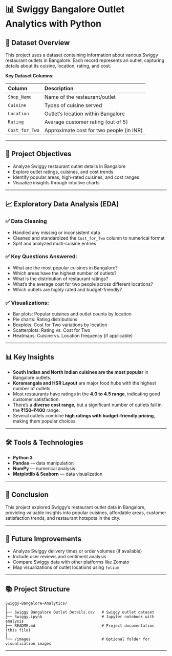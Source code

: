 
# 📊 Swiggy Bangalore Outlet Analytics with Python

## 📁 Dataset Overview

This project uses a dataset containing information about various Swiggy restaurant outlets in Bangalore. Each record represents an outlet, capturing details about its cuisine, location, rating, and cost.

**Key Dataset Columns:**

| Column          | Description                                   |
|:----------------|:-----------------------------------------------|
| `Shop_Name`       | Name of the restaurant/outlet                  |
| `Cuisine`         | Types of cuisine served                        |
| `Location`        | Outlet’s location within Bangalore             |
| `Rating`          | Average customer rating (out of 5)             |
| `Cost_for_Two`    | Approximate cost for two people (in INR)        |

---

## 🎯 Project Objectives

- Analyze Swiggy restaurant outlet details in Bangalore  
- Explore outlet ratings, cuisines, and cost trends  
- Identify popular areas, high-rated cuisines, and cost ranges  
- Visualize insights through intuitive charts  

---

## 📈 Exploratory Data Analysis (EDA)

### ✅ Data Cleaning
- Handled any missing or inconsistent data  
- Cleaned and standardized the `Cost_for_Two` column to numerical format  
- Split and analyzed multi-cuisine entries  

### ✅ Key Questions Answered:
- What are the most popular cuisines in Bangalore?
- Which areas have the highest number of outlets?
- What is the distribution of restaurant ratings?
- What’s the average cost for two people across different locations?
- Which outlets are highly rated and budget-friendly?

### ✅ Visualizations:
- Bar plots: Popular cuisines and outlet counts by location  
- Pie charts: Rating distributions  
- Boxplots: Cost for Two variations by location  
- Scatterplots: Rating vs. Cost for Two  
- Heatmaps: Cuisine vs. Location frequency (if applicable)  

---

## 📊 Key Insights

- **South Indian and North Indian cuisines are the most popular** in Bangalore outlets.
- **Koramangala and HSR Layout** are major food hubs with the highest number of outlets.
- Most restaurants have ratings in the **4.0 to 4.5 range**, indicating good customer satisfaction.
- There’s a **diverse cost range**, but a significant number of outlets fall in the **₹150–₹400** range.
- Several outlets combine **high ratings with budget-friendly pricing**, making them popular choices.

---

## 🛠️ Tools & Technologies

- **Python 3**
- **Pandas** — data manipulation  
- **NumPy** — numerical analysis  
- **Matplotlib & Seaborn** — data visualization  

---

## 📌 Conclusion

This project explored Swiggy’s restaurant outlet data in Bangalore, providing valuable insights into popular cuisines, affordable areas, customer satisfaction trends, and restaurant hotspots in the city.

---

## 📎 Future Improvements

- Analyze Swiggy delivery times or order volumes (if available)  
- Include user reviews and sentiment analysis  
- Compare Swiggy data with other platforms like Zomato  
- Map visualizations of outlet locations using `folium`  

---

## 📚 Project Structure

```
Swiggy-Bangalore-Analytics/
│
├── Swiggy Bangalore Outlet Details.csv   # Swiggy outlet dataset
├── Swiggy.ipynb                          # Jupyter notebook with analysis
├── README.md                             # Project documentation (this file)
│
└── /images                               # Optional folder for visualization images
```

---
